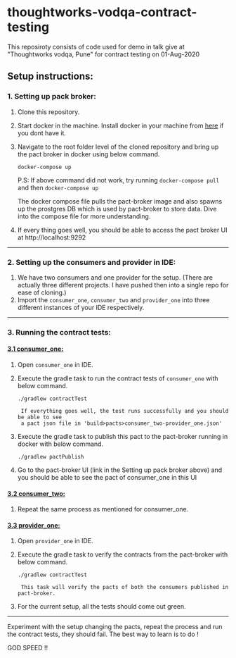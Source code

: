 # thoughtworks-vodqa-contract-testing
This reposiroty consists of code used for demo in talk give at "Thoughtworks vodqa, Pune" for contract testing on 01-Aug-2020
  

## Setup instructions:

### 1. Setting up pack broker: 
1. Clone this repository.
2. Start docker in the machine.
Install docker in your machine from [here](https://www.docker.com/products/docker-desktop) if you dont have it.
3. Navigate to the root folder level of the cloned repository and bring up the pact broker in docker using below command.

      `docker-compose up`
      
      P.S: If above command did not work, try running `docker-compose pull` and then `docker-compose up`
      
      The docker compose file pulls the pact-broker image and also spawns up the prostgres
      DB which is used by pact-broker to store data. Dive into the compose file for 
      more understanding.

4. If every thing goes well, you should be able to access the pact broker UI at http://localhost:9292

----
### 2. Setting up the consumers and provider in IDE:

1. We have two consumers and one provider for the setup. (There are actually three different projects. I have pushed then into a single repo for ease of cloning.)
2. Import the `consumer_one`, `consumer_two` and `provider_one` into three different instances of your IDE respectively.
---
### 3. Running the contract tests:

#### <ins>3.1 consumer_one:</ins>
1. Open `consumer_one` in IDE.
2. Execute the gradle task to run the contract tests of `consumer_one` with below command.

   `./gradlew contractTest` 
   
        If everything goes well, the test runs successfully and you should be able to see
        a pact json file in 'build>pacts>consumer_two-provider_one.json'
        
3. Execute the gradle task to publish this pact to the pact-broker running in docker with below command.

   `./gradlew pactPublish`
   
4. Go to the pact-broker UI (link in the Setting up pack broker above) and you should be able to see the pact of consumer_one in this UI

#### <ins>3.2 consumer_two:</ins>
1. Repeat the same process as mentioned for consumer_one.

#### <ins>3.3 provider_one:</ins>
1. Open `provider_one` in IDE.
2. Execute the gradle task to verify the contracts from the pact-broker with below command.

   `./gradlew contractTest`
   
        This task will verify the pacts of both the consumers published in pact-broker.
        
3. For the current setup, all the tests should come out green.
---
Experiment with the setup changing the pacts, repeat the process and run the contract tests, they should fail.
The best way to learn is to do !


GOD SPEED !!
